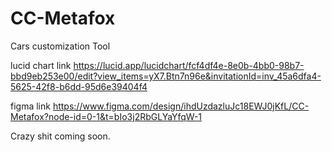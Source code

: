 # CC-Metafox
Cars customization Tool


lucid chart link
https://lucid.app/lucidchart/fcf4df4e-8e0b-4bb0-98b7-bbd9eb253e00/edit?view_items=yX7.Btn7n96e&invitationId=inv_45a6dfa4-5625-42f8-b6dd-95d6e39404f4

figma link
https://www.figma.com/design/ihdUzdazluJc18EWJ0jKfL/CC-Metafox?node-id=0-1&t=bIo3j2RbGLYaYfqW-1

Crazy shit coming soon.


